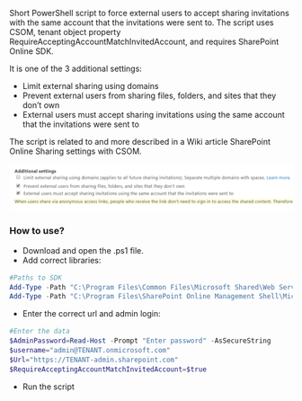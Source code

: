 Short PowerShell script to force external users to accept sharing invitations with the same account that the invitations were sent to. The script uses CSOM, tenant object property RequireAcceptingAccountMatchInvitedAccount,  and requires SharePoint Online SDK.

It is one of the 3 additional settings:

- Limit external sharing using domains 
- Prevent external users from sharing files, folders, and sites that they don’t own 
- External users must accept sharing invitations using the same account that the invitations were sent to


 

The script is related to and more described in a Wiki article SharePoint Online Sharing settings with CSOM.

 <img src="../Force external users to accept sharing invitations with the same account/0042.additional.PNG-550x0.png">

### How to use?

- Download and open the .ps1 file.
- Add correct libraries:
 

```PowerShell
#Paths to SDK 
Add-Type -Path "C:\Program Files\Common Files\Microsoft Shared\Web Server Extensions\16\ISAPI\Microsoft.SharePoint.Client.dll" 
Add-Type -Path "C:\Program Files\SharePoint Online Management Shell\Microsoft.Online.SharePoint.PowerShell\Microsoft.Online.SharePoint.Client.Tenant.dll"   
```
- Enter the correct url and admin login: 

```PowerShell
#Enter the data 
$AdminPassword=Read-Host -Prompt "Enter password" -AsSecureString 
$username="admin@TENANT.onmicrosoft.com" 
$Url="https://TENANT-admin.sharepoint.com" 
$RequireAcceptingAccountMatchInvitedAccount=$true
``` 
- Run the script
